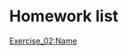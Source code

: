 # Homework list


[Exercise_02:Name](https://github.com/BoZihao/computationalphysics_N2015301020135/blob/master/name.py)

